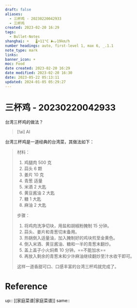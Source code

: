 ```yaml
---
draft: false
aliases:
  - 三杯鸡 - 20230220042933
  - 三杯鸡
created: 2023-02-20 16:29
tags:
  - Bullet-Notes
shanghai: ☀️   🌡️+11°C 🌬️↙19km/h
number headings: auto, first-level 1, max 6, _.1.1
note_type: mark
links: 
banner_icon: ☀️
moc: Food
date created: 2023-02-20 16:29
date modified: 2023-02-20 16:30
date: 2023-05-22 05:13:11
updated: 2024-01-05 05:29:27
---
```


# 三杯鸡 - 20230220042933

台湾三杯鸡的做法？

> [!ai] AI

台湾三杯鸡是一道经典的台湾菜，其做法如下：

> 材料：
> 1. 鸡腿肉 500 克
> 2. 蒜头 6 颗
> 3. 姜片 10 克
> 4. 青葱 适量
> 5. 米酒 2 大匙
> 6. 黄豆酱油 2 大匙
> 7. 糖 1 大匙
> 8. 麻油 2 大匙
>
> 步骤：
> 1. 将鸡肉洗净切块，用盐和胡椒粉腌制 15 分钟。
> 2. 蒜头、姜片和青葱切末备用。
> 3. 热锅倒入适量油，加入腌制好的鸡块煎至金黄色。
> 4. 倒入米酒、黄豆酱油、糖和一半的青葱末翻炒。
> 5. 盖上盖子小火焖煮 10 分钟。==不能加水==
> 6. 再放入剩余的青葱末和少许麻油继续翻炒至汁水收干即可。
>
> 这样一道香甜可口、口感丰富的台湾三杯鸡就完成了。

# Reference

up:: [[家庭菜谱|家庭菜谱]]
same::
